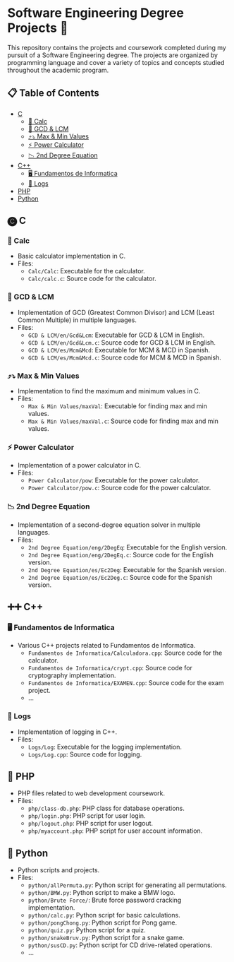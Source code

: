 # Software Engineering Degree Projects 🚀

This repository contains the projects and coursework completed during my pursuit of a Software Engineering degree. The projects are organized by programming language and cover a variety of topics and concepts studied throughout the academic program.

## 📋 Table of Contents

- [C](#c)
  - [🧮 Calc](#-calc)
  - [🔄 GCD & LCM](#-gcd--lcm)
  - [⤴⤵ Max & Min Values](#-max--min-values)
  - [⚡ Power Calculator](#-power-calculator)
  - [📉 2nd Degree Equation](#-2nd-degree-equation)
- [C++](#c-1)
  - [🖥️ Fundamentos de Informatica](#️-fundamentos-de-informatica)
  - [📜 Logs](#-logs)
- [PHP](#php)
- [Python](#python)

## 🅒 C

### 🧮 Calc

- Basic calculator implementation in C.
- Files:
  - `Calc/Calc`: Executable for the calculator.
  - `Calc/calc.c`: Source code for the calculator.

### 🔄 GCD & LCM

- Implementation of GCD (Greatest Common Divisor) and LCM (Least Common Multiple) in multiple languages.
- Files:
  - `GCD & LCM/en/Gcd&Lcm`: Executable for GCD & LCM in English.
  - `GCD & LCM/en/Gcd&Lcm.c`: Source code for GCD & LCM in English.
  - `GCD & LCM/es/Mcm&Mcd`: Executable for MCM & MCD in Spanish.
  - `GCD & LCM/es/Mcm&Mcd.c`: Source code for MCM & MCD in Spanish.

### ⤴⤵ Max & Min Values

- Implementation to find the maximum and minimum values in C.
- Files:
  - `Max & Min Values/maxVal`: Executable for finding max and min values.
  - `Max & Min Values/maxVal.c`: Source code for finding max and min values.

### ⚡ Power Calculator

- Implementation of a power calculator in C.
- Files:
  - `Power Calculator/pow`: Executable for the power calculator.
  - `Power Calculator/pow.c`: Source code for the power calculator.

### 📉 2nd Degree Equation

- Implementation of a second-degree equation solver in multiple languages.
- Files:
  - `2nd Degree Equation/eng/2DegEq`: Executable for the English version.
  - `2nd Degree Equation/eng/2DegEq.c`: Source code for the English version.
  - `2nd Degree Equation/es/Ec2Deg`: Executable for the Spanish version.
  - `2nd Degree Equation/es/Ec2Deg.c`: Source code for the Spanish version.

## ➕➕ C++

### 🖥️ Fundamentos de Informatica

- Various C++ projects related to Fundamentos de Informatica.
  - `Fundamentos de Informatica/Calculadora.cpp`: Source code for the calculator.
  - `Fundamentos de Informatica/crypt.cpp`: Source code for cryptography implementation.
  - `Fundamentos de Informatica/EXAMEN.cpp`: Source code for the exam project.
  - ...

### 📜 Logs

- Implementation of logging in C++.
- Files:
  - `Logs/Log`: Executable for the logging implementation.
  - `Logs/Log.cpp`: Source code for logging.

## 🐘 PHP

- PHP files related to web development coursework.
- Files:
  - `php/class-db.php`: PHP class for database operations.
  - `php/login.php`: PHP script for user login.
  - `php/logout.php`: PHP script for user logout.
  - `php/myaccount.php`: PHP script for user account information.

## 🐍 Python

- Python scripts and projects.
- Files:
  - `python/allPermuta.py`: Python script for generating all permutations.
  - `python/BMW.py`: Python script to make a BMW logo.
  - `python/Brute Force/`: Brute force password cracking implementation.
  - `python/calc.py`: Python script for basic calculations.
  - `python/pongChong.py`: Python script for Pong game.
  - `python/quiz.py`: Python script for a quiz.
  - `python/snakeBruv.py`: Python script for a snake game.
  - `python/susCD.py`: Python script for CD drive-related operations.
  - ...